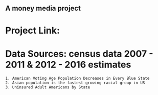 
## A money media project

# Project Link:
# Data Sources: census data 2007 - 2011 & 2012 - 2016 estimates

```
1. American Voting Age Population Decreases in Every Blue State
2. Asian population is the fastest growing racial group in US
3. Uninsured Adult Americans by State

```

